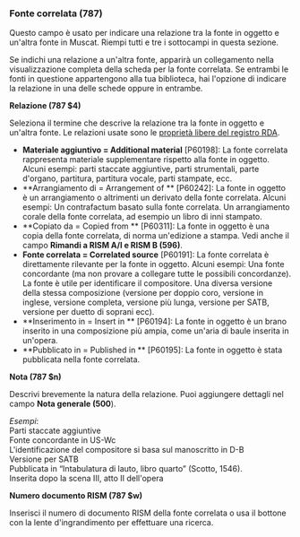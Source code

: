 ### Fonte correlata (787)

Questo campo è usato per indicare una relazione tra la fonte in oggetto e un'altra fonte in Muscat. Riempi tutti e tre i sottocampi in questa sezione.

Se indichi una relazione a un'altra fonte, apparirà un collegamento nella visualizzazione completa della scheda per la fonte correlata. Se entrambi le fonti in questione appartengono alla tua biblioteca, hai l'opzione di indicare la relazione in una delle schede oppure in entrambe.

 

**Relazione (787 $4)**

Seleziona il termine che descrive la relazione tra la fonte in oggetto e un'altra fonte. Le relazioni usate sono le [proprietà libere del registro RDA](http://www.rdaregistry.info/Elements/u/).

- **Materiale aggiuntivo = Additional material**  [P60198]: La fonte correlata rappresenta materiale supplementare rispetto alla fonte in oggetto. Alcuni esempi: parti staccate aggiuntive, parti strumentali, parte d'organo, partitura, partitura vocale, parti stampate, ecc.
- **Arrangiamento di = Arrangement of ** [P60242]: La fonte in oggetto è un arrangiamento o altrimenti un derivato della fonte correlata. Alcuni esempi: Un contrafactum basato sulla fonte correlata. Un arrangiamento corale della fonte correlata, ad esempio un libro di inni stampato.
- **Copiato da = Copied from ** [P60311]: La fonte in oggetto è una copia della fonte correlata, di norma un'edizione a stampa. Vedi anche il campo **Rimandi a RISM A/I e RISM B (596)**.
- **Fonte correlata = Correlated source**  [P60191]: La fonte correlata è direttamente rilevante per la fonte in oggetto. Alcuni esempi: Una fonte concordante (ma non provare a collegare tutte le possibili concordanze). La fonte è utile per identificare il compositore. Una diversa versione della stessa composizione (versione per doppio coro, versione in inglese, versione completa, versione più lunga, versione per SATB, versione per duetto di soprani ecc).
- **Inserimento in = Insert in ** [P60194]: La fonte in oggetto è un brano inserito in una composizione più ampia, come un'aria di baule inserita in un'opera.
- **Pubblicato in = Published in ** [P60195]: La fonte in oggetto è stata pubblicata nella fonte correlata.  

 

**Nota (787 $n)**

Descrivi brevemente la natura della relazione. Puoi aggiungere dettagli nel campo **Nota generale (500**).

_Esempi_:  
Parti staccate aggiuntive   
Fonte concordante in US-Wc  
L'identificazione del compositore si basa sul manoscritto in D-B  
Versione per SATB  
Pubblicata in “Intabulatura di lauto, libro quarto” (Scotto, 1546).  
Inserita dopo la scena III, atto II dell'opera

 

**Numero documento RISM (787 $w)**

Inserisci il numero di documento RISM della fonte correlata o usa il bottone con la lente d'ingrandimento per effettuare una ricerca.
